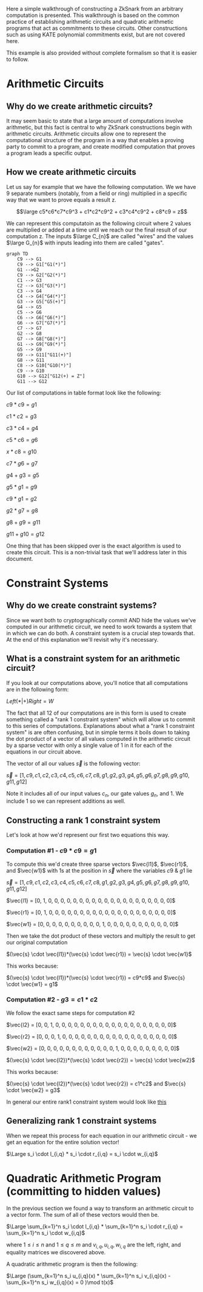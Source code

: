 Here a simple walkthrough of constructing a ZkSnark from an arbitrary computation is presented. This walkthrough is based on the common practice
of establishing arithmetic circuits and quadratic arithmetic programs that act as commitments to these circuits. Other constructions such as using KATE polynomial commitments exist, but are not covered here. 

This example is also provided without complete formalism so that it is easier to follow.

# Arithmetic Circuits


## Why do we create arithmetic circuits?
It may seem basic to state that a large amount of computations involve arithmetic, but this fact is central to why ZkSnark constructions begin with arithmetic circuits. Arithmetic circuits allow one to represent the computational structure of the program in a way that enables a proving party to commit to a program, and create modified computation that proves a program leads a specific output.

## How we create arithmetic circuits
Let us say for example that we have the following computation. We we have 9 separate numbers (notably, from a field or ring) multiplied in a specific way that we want to prove equals a result z.

$$\large c5*c6*c7*c9^3 + c1*c2*c9^2 + c3*c4*c9^2 + c8*c9 = z$$

We can represent this computatoin as the following circuit where 2 values are multiplied or added at a time until we reach our the final result of our computation z. The inputs $\large C_{n}$ are called "wires" and the values $\large G_{n}$ with inputs leading into them are called "gates".

```mermaid
graph TD
    C9 --> G1
    C9 --> G1["G1(*)"]
    G1 -->G2
    C9 --> G2["G2(*)"]
    C1 --> G3
    C2 --> G3["G3(*)"]
    C3 --> G4
    C4 --> G4["G4(*)"]
    G3 --> G5["G5(+)"]
    G4 --> G5
    C5 --> G6
    C6 --> G6["G6(*)"]
    G6 --> G7["G7(*)"]
    C7 --> G7
    G2 --> G8
    G7 --> G8["G8(*)"]
    G1 --> G9["G9(*)"]
    G5 --> G9
    G9 --> G11["G11(+)"]
    G8 --> G11
    C8 --> G10["G10(*)"]
    C9 --> G10
    G10 --> G12["G12(+) = Z"]
    G11 --> G12
```

Our list of computations in table format look like the following:

$c9*c9 = g1$

$c1*c2 = g3$

$c3*c4 = g4$

$c5*c6 = g6$

$x*c8 = g10$

$c7*g6 = g7$

$g4+g3 = g5$

$g5*g1 = g9$

$c9*g1 = g2$

$g2*g7 = g8$

$g8+g9 = g11$

$g11+g10 = g12$

One thing that has been skipped over is the exact algorithm is used to create this circuit. This is a non-trivial task that we'll address later in this document.

# Constraint Systems

## Why do we create constraint systems?

Since we want both to cryptographically commit AND hide the values we've computed in our arithmetic circuit, we need to work towards a system that in which we can do both. A constraint system is a crucial step towards that. At the end of this explanation we'll revisit why it's necessary.

## What is a constraint system for an arithmetic circuit?
If you look at our computations above, you'll notice that all computations are in the following form:

$Left(*|+)Right = W$

The fact that all 12 of our computations are in this form is used to create something called a "rank 1 constraint system" which will allow us to commit to this series of computations. Explanations about what a "rank 1 constraint system" is are often confusing, but in simple terms it boils down to taking the dot product of a vector of all values computed in the arithmetic circuit by a sparse vector with only a single value of $1$ in it for each of the equations in our circuit above.

The vector of all our values $\vec{s}$ is the following vector: 

$\vec{s} = [1,c9,c1,c2,c3,c4,c5,c6,c7,c8,g1,g2,g3,g4,g5,g6,g7,g8,g9,g10,g11,g12]$ 

Note it includes all of our input values $c_n$, our gate values $g_n$, and $1$. We include 1 so we can represent additions as well.

## Constructing a rank 1 constraint system
Let's look at how we'd represent our first two equations this way.

### Computation #1 - $c9*c9 = g1$

To compute this we'd create three sparse vectors $\vec{l1}$, $\vec{r1}$, and $\vec{w1}$ with 1s at the position in $\vec{s}$ where the variables $c9$ & $g1$ lie 

$\vec{s} = [1,c9,c1,c2,c3,c4,c5,c6,c7,c8,g1,g2,g3,g4,g5,g6,g7,g8,g9,g10,g11,g12]$ 

$\vec{l1} = [0, 1, 0, 0, 0, 0, 0, 0, 0, 0, 0, 0, 0, 0, 0, 0, 0, 0, 0,  0,  0,  0]$

$\vec{r1} = [0, 1, 0, 0, 0, 0, 0, 0, 0, 0, 0, 0, 0, 0, 0, 0, 0, 0, 0,  0,  0,  0]$

$\vec{w1} = [0, 0, 0, 0, 0, 0, 0, 0, 0, 0, 1, 0, 0, 0, 0, 0, 0, 0, 0,  0,  0,  0]$

Then we take the dot product of these vectors and multiply the result to get our original computation

$(\vec{s} \cdot \vec{l1})*(\vec{s} \cdot \vec{r1}) = \vec{s} \cdot \vec{w1}$ 

This works because:

$(\vec{s} \cdot \vec{l1})*(\vec{s} \cdot \vec{r1}) = c9*c9$ and $\vec{s} \cdot \vec{w1} = g1$ 

### Computation #2 - $g3 = c1*c2$

We follow the exact same steps for computation #2

$\vec{l2} = [0, 0, 1, 0, 0, 0, 0, 0, 0, 0, 0, 0, 0, 0, 0, 0, 0, 0, 0,  0,  0,  0]$

$\vec{r2} = [0, 0, 0, 1, 0, 0, 0, 0, 0, 0, 0, 0, 0, 0, 0, 0, 0, 0, 0,  0,  0,  0]$

$\vec{w2} = [0, 0, 0, 0, 0, 0, 0, 0, 0, 0, 0, 0, 1, 0, 0, 0, 0, 0, 0,  0,  0,  0]$

$(\vec{s} \cdot \vec{l2})*(\vec{s} \cdot \vec{r2}) = \vec{s} \cdot \vec{w2}$ 

This works because:

$(\vec{s} \cdot \vec{l2})*(\vec{s} \cdot \vec{r2}) = c1*c2$ and $\vec{s} \cdot \vec{w2} = g3$ 

In general our entire rank1 constraint system would look like [this](https://gist.github.com/iamalwaysuncomfortable/0e9642151a243372ec6d6d87967ef083)

## Generalizing rank 1 constraint systems

When we repeat this process for each equation in our arithmetic circuit - we get an equation for the entire solution vector! 



$\Large  s_i \cdot l_{i,q} *  s_i \cdot r_{i,q} =  s_i \cdot w_{i,q}$

# Quadratic Arithmetic Program (committing to hidden values)

In the previous section we found a way to transform an arithmetic circuit to a vector form. The sum of all of these vectors would then be.

$\Large \sum_{k=1}^n s_i \cdot l_{i,q} * \sum_{k=1}^n s_i \cdot r_{i,q} = \sum_{k=1}^n s_i \cdot w_{i,q}$

where $1 \leq i \leq n$ and $1 \leq q \leq m$ and $v_{i,q}, u_{i,q}, w_{i,q}$ are the left, right, and equality matrices we discovered above.

A quadratic arithmetic program is then the following:

$\Large (\sum_{k=1}^n s_i u_{i,q}(x) * \sum_{k=1}^n s_i v_{i,q}(x) - \sum_{k=1}^n s_i w_{i,q}(x) = 0 )\mod t(x)$
